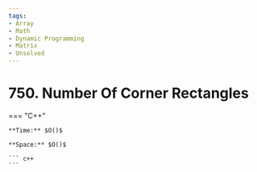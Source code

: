 ```yaml
---
tags:
- Array
- Math
- Dynamic Programming
- Matrix
- Unsolved
---
```



# 750. Number Of Corner Rectangles

=== "C++"

    **Time:** $O()$

    **Space:** $O()$

    ``` c++
    ```
